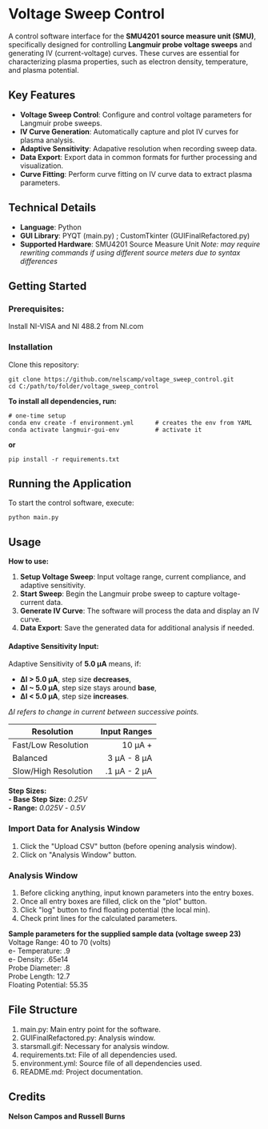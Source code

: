 # Voltage Sweep Control
A control software interface for the **SMU4201 source measure unit (SMU)**, specifically designed for controlling **Langmuir probe voltage sweeps** and generating IV (current-voltage) curves. These curves are essential for characterizing plasma properties, such as electron density, temperature, and plasma potential.
## Key Features
 - **Voltage Sweep Control**: Configure and control voltage parameters for Langmuir probe sweeps.
 - **IV Curve Generation**: Automatically capture and plot IV curves for plasma analysis.
 - **Adaptive Sensitivity**: Adapative resolution when recording sweep data.
 - **Data Export**: Export data in common formats for further processing and visualization.
 - **Curve Fitting**: Perform curve fitting on IV curve data to extract plasma parameters.
## Technical Details
 - **Language**: Python
 - **GUI Library**: PYQT (main.py) ; CustomTkinter (GUIFinalRefactored.py)
 - **Supported Hardware**: SMU4201 Source Measure Unit
*Note: may require rewriting commands if using different source meters due to syntax differences*
## Getting Started
### Prerequisites:
Install NI-VISA and NI 488.2 from NI.com
### Installation
Clone this repository:
```
git clone https://github.com/nelscamp/voltage_sweep_control.git
cd C:/path/to/folder/voltage_sweep_control
```
**To install all dependencies, run:**
```
# one-time setup
conda env create -f environment.yml      # creates the env from YAML
conda activate langmuir-gui-env          # activate it
```
**or**
```
pip install -r requirements.txt
```
## Running the Application
To start the control software, execute:
```
python main.py
```
## Usage
**How to use:**
1. **Setup Voltage Sweep**: Input voltage range, current compliance, and adaptive sensitivity.
3. **Start Sweep**: Begin the Langmuir probe sweep to capture voltage-current data.
4. **Generate IV Curve**: The software will process the data and display an IV curve.
5. **Data Export**: Save the generated data for additional analysis if needed.

#### Adaptive Sensitivity Input:
Adaptive Sensitivity of **5.0 µA** means, if: <br/>
- **ΔI > 5.0 µA**, step size **decreases**,
- **ΔI ~ 5.0 µA**, step size stays around **base**,
- **ΔI < 5.0 µA**, step size **increases**.

*ΔI refers to change in current between successive points.*

| Resolution | Input Ranges |
| --- | ---: |
| Fast/Low Resolution | 10 µA + |
| Balanced | 3 µA - 8 µA |
| Slow/High Resolution | .1 µA - 2 µA |

**Step Sizes:** <br/>
**- Base Step Size:** _0.25V_ <br/>
**- Range:** _0.025V_ - _0.5V_
### Import Data for Analysis Window
1. Click the "Upload CSV" button (before opening analysis window).
2. Click on "Analysis Window" button.
### Analysis Window
1. Before clicking anything, input known parameters into the entry boxes.
2. Once all entry boxes are filled, click on the "plot" button.
3. Click "log" button to find floating potential (the local min).
4. Check print lines for the calculated parameters.

**Sample parameters for the supplied sample data (voltage sweep 23)** <br/>
Voltage Range: 40 to 70 (volts) <br/>
e- Temperature: .9 <br/>
e- Density: .65e14 <br/>
Probe Diameter: .8 <br/>
Probe Length: 12.7 <br/>
Floating Potential: 55.35 <br/>
## File Structure
1. main.py: Main entry point for the software.
2. GUIFinalRefactored.py: Analysis window.
3. starsmall.gif: Necessary for analysis window.
4. requirements.txt: File of all dependencies used.
5. environment.yml: Source file of all dependencies used.
6. README.md: Project documentation.
## Credits
**Nelson Campos and Russell Burns**
